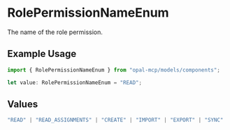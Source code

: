 # RolePermissionNameEnum

The name of the role permission.

## Example Usage

```typescript
import { RolePermissionNameEnum } from "opal-mcp/models/components";

let value: RolePermissionNameEnum = "READ";
```

## Values

```typescript
"READ" | "READ_ASSIGNMENTS" | "CREATE" | "IMPORT" | "EXPORT" | "SYNC" | "DELETE" | "READ_SETTINGS" | "EDIT_TAGS" | "EDIT_SETTINGS" | "EDIT_SYNC_SETTINGS" | "EDIT_ASSIGNMENTS" | "EDIT_REQUEST_CONFIGURATIONS" | "EDIT_EVENT_STREAM" | "ASSIGN_UAR_REVIEWERS" | "SEND_REMINDERS" | "STOP" | "REQUEST_ON_BEHALF" | "RESET_MFA"
```